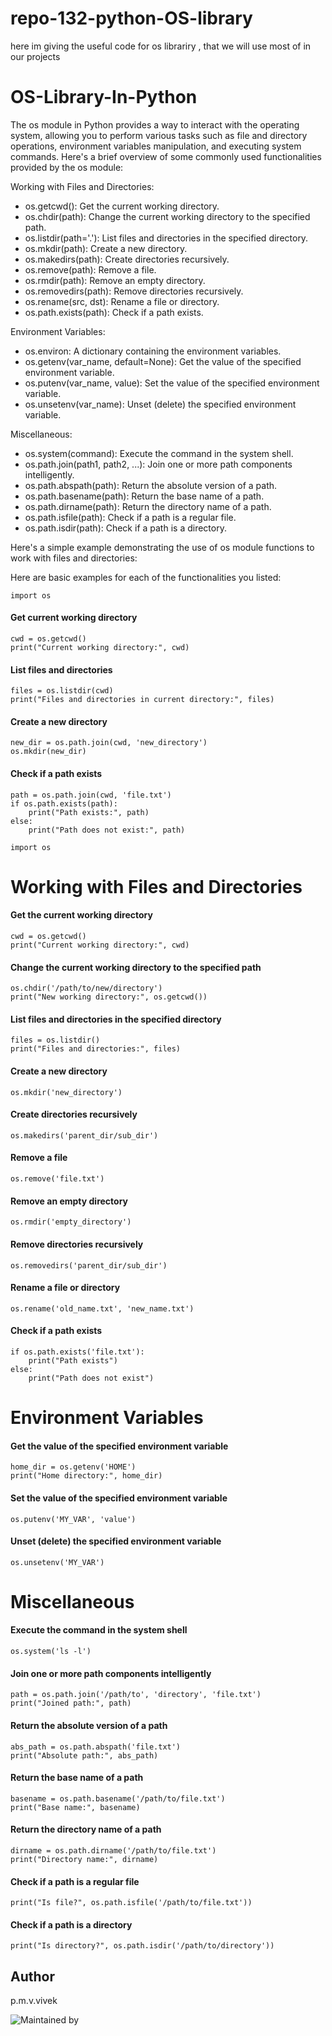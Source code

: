 # repo-132-python-OS-library
here im giving the useful code for os librariry  , that we will use most of in our projects




# OS-Library-In-Python

The os module in Python provides a way to interact with the operating system, allowing you to perform various tasks such as file and directory operations, environment variables manipulation, and executing system commands. Here's a brief overview of some commonly used functionalities provided by the os module:

Working with Files and Directories:

* os.getcwd(): Get the current working directory.
* os.chdir(path): Change the current working directory to the specified path.
* os.listdir(path='.'): List files and directories in the specified directory.
* os.mkdir(path): Create a new directory.
* os.makedirs(path): Create directories recursively.
* os.remove(path): Remove a file.
* os.rmdir(path): Remove an empty directory.
* os.removedirs(path): Remove directories recursively.
* os.rename(src, dst): Rename a file or directory.
* os.path.exists(path): Check if a path exists.

Environment Variables:

* os.environ: A dictionary containing the environment variables.
* os.getenv(var_name, default=None): Get the value of the specified environment variable.
* os.putenv(var_name, value): Set the value of the specified environment variable.
* os.unsetenv(var_name): Unset (delete) the specified environment variable.

Miscellaneous:

* os.system(command): Execute the command in the system shell.
* os.path.join(path1, path2, ...): Join one or more path components intelligently.
* os.path.abspath(path): Return the absolute version of a path.
* os.path.basename(path): Return the base name of a path.
* os.path.dirname(path): Return the directory name of a path.
* os.path.isfile(path): Check if a path is a regular file.
* os.path.isdir(path): Check if a path is a directory.

Here's a simple example demonstrating the use of os module functions to work with files and directories:

Here are basic examples for each of the functionalities you listed:

```
import os
```

#### Get current working directory
```
cwd = os.getcwd()
print("Current working directory:", cwd)
```

#### List files and directories
```
files = os.listdir(cwd)
print("Files and directories in current directory:", files)
```

#### Create a new directory
```
new_dir = os.path.join(cwd, 'new_directory')
os.mkdir(new_dir)
```

#### Check if a path exists
```
path = os.path.join(cwd, 'file.txt')
if os.path.exists(path):
    print("Path exists:", path)
else:
    print("Path does not exist:", path)
```
```
import os
```

# Working with Files and Directories

#### Get the current working directory
```
cwd = os.getcwd()
print("Current working directory:", cwd)
```

#### Change the current working directory to the specified path
```
os.chdir('/path/to/new/directory')
print("New working directory:", os.getcwd())
```

#### List files and directories in the specified directory
```
files = os.listdir()
print("Files and directories:", files)
```

#### Create a new directory
```
os.mkdir('new_directory')
```

#### Create directories recursively
```
os.makedirs('parent_dir/sub_dir')
```

#### Remove a file
```
os.remove('file.txt')
```

#### Remove an empty directory
```
os.rmdir('empty_directory')
```

#### Remove directories recursively
```
os.removedirs('parent_dir/sub_dir')
```

#### Rename a file or directory
```
os.rename('old_name.txt', 'new_name.txt')
```

#### Check if a path exists
```
if os.path.exists('file.txt'):
    print("Path exists")
else:
    print("Path does not exist")
```

# Environment Variables

#### Get the value of the specified environment variable
```
home_dir = os.getenv('HOME')
print("Home directory:", home_dir)
```

#### Set the value of the specified environment variable
```
os.putenv('MY_VAR', 'value')
```

#### Unset (delete) the specified environment variable
```
os.unsetenv('MY_VAR')
```

# Miscellaneous

#### Execute the command in the system shell
```
os.system('ls -l')
```

#### Join one or more path components intelligently
```
path = os.path.join('/path/to', 'directory', 'file.txt')
print("Joined path:", path)
```

#### Return the absolute version of a path
```
abs_path = os.path.abspath('file.txt')
print("Absolute path:", abs_path)
```

#### Return the base name of a path
```
basename = os.path.basename('/path/to/file.txt')
print("Base name:", basename)
```

#### Return the directory name of a path
```
dirname = os.path.dirname('/path/to/file.txt')
print("Directory name:", dirname)
```

#### Check if a path is a regular file
```
print("Is file?", os.path.isfile('/path/to/file.txt'))
```

#### Check if a path is a directory
```
print("Is directory?", os.path.isdir('/path/to/directory'))
```




## Author

p.m.v.vivek

![Maintained by](https://img.shields.io/badge/maintained%20by-Vivek😊.%20Here-blue)

